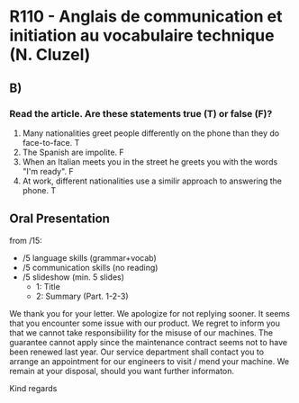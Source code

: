 # R110 - Anglais de communication et initiation au vocabulaire technique (N. Cluzel)

## B)

### Read the article. Are these statements true (T) or false (F)?

1. Many nationalities greet people differently on the phone than they do face-to-face. T
1. The Spanish are impolite. F
1. When an Italian meets you in the street he greets you with the words "I'm ready". F
1. At work, different nationalities use a similir approach to answering the phone. T

## Oral Presentation

from /15:

- /5 language skills (grammar+vocab)
- /5 communication skills (no reading)
- /5 slideshow (min. 5 slides)
  - 1: Title
  - 2: Summary (Part. 1-2-3)

We thank you for your letter. We apologize for not replying sooner. It seems that you encounter some issue with our product.
We regret to inform you that we cannot take responsibiility for the misuse of our machines. The guarantee cannot apply since the maintenance contract seems not to have been renewed last year.
Our service department shall contact you to arrange an appointment for our engineers to visit / mend your machine. We remain at your disposal, should you want further informaton.

Kind regards
